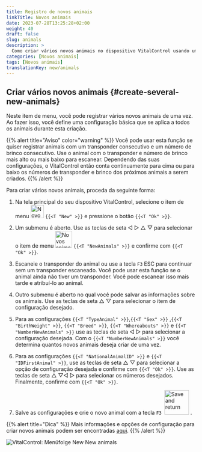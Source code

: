 ```yaml
---
title: Registro de novos animais
linkTitle: Novos animais
date: 2023-07-28T13:25:28+02:00
weight: 40
draft: false
slug: animals
description: >
  Como criar vários novos animais no dispositivo VitalControl usando uma única ação.
categories: [Novos animais]
tags: [Novos animais]
translationKey: new/animals
---
```

## Criar vários novos animais {#create-several-new-animals}

Neste item de menu, você pode registrar vários novos animais de uma vez. Ao fazer isso, você define uma configuração básica que se aplica a todos os animais durante esta criação.

{{% alert title="Aviso" color="warning" %}}
Você pode usar esta função se quiser registrar animais com um transponder consecutivo e um número de brinco consecutivo. Use o animal com o transponder e número de brinco mais alto ou mais baixo para escanear. Dependendo das suas configurações, o VitalControl então conta continuamente para cima ou para baixo os números de transponder e brinco dos próximos animais a serem criados.
{{% /alert %}}

Para criar vários novos animais, proceda da seguinte forma:

1. Na tela principal do seu dispositivo VitalControl, selecione o item de menu <img src="/icons/main/new-animal.svg" width="35" align="bottom" alt="Novo animal" /> `{{<T "New" >}}` e pressione o botão `{{<T "Ok" >}}`.

2. Um submenu é aberto. Use as teclas de seta ◁ ▷ △ ▽ para selecionar o item de menu <img src="/icons/main/new-animals.svg" width="45" align="bottom" alt="Novos animais" /> `{{<T "NewAnimals" >}}` e confirme com `{{<T "Ok" >}}`.

3. Escaneie o transponder do animal ou use a tecla `F3` ESC para continuar sem um transponder escaneado. Você pode usar esta função se o animal ainda não tiver um transponder. Você pode escanear isso mais tarde e atribuí-lo ao animal.

4. Outro submenu é aberto no qual você pode salvar as informações sobre os animais. Use as teclas de seta △ ▽ para selecionar o item de configuração desejado.

5. Para as configurações `{{<T "TypeAnimal" >}}`,`{{<T "Sex" >}}` ,`{{<T "BirthWeight" >}}`, `{{<T "Breed" >}}`, `{{<T "Whereabouts" >}}` e `{{<T "NumberNewAnimals" >}}` use as teclas de seta ◁ ▷ para selecionar a configuração desejada. Com o `{{<T "NumberNewAnimals" >}}` você determina quantos novos animais deseja criar de uma vez.


6. Para as configurações `{{<T "NationalAnimalID" >}}` e `{{<T "IDFirstAnimal" >}}`, use as teclas de seta △ ▽ para selecionar a opção de configuração desejada e confirme com `{{<T "Ok" >}}`. Use as teclas de seta △ ▽◁ ▷ para selecionar os números desejados. Finalmente, confirme com `{{<T "Ok" >}}`.

7. Salve as configurações e crie o novo animal com a tecla `F3` &nbsp;<img src="/icons/footer/save_exit.svg" width="65" align="bottom" alt="Save and return" />&nbsp;.

{{% alert title="Dica" %}}
Mais informações e opções de configuração para criar novos animais podem ser encontradas [aqui](../../settings/animal-registration/).
{{% /alert %}}

   ![VitalControl: Menüfolge New New animals](../images/newanimals.png "Create new animals")

